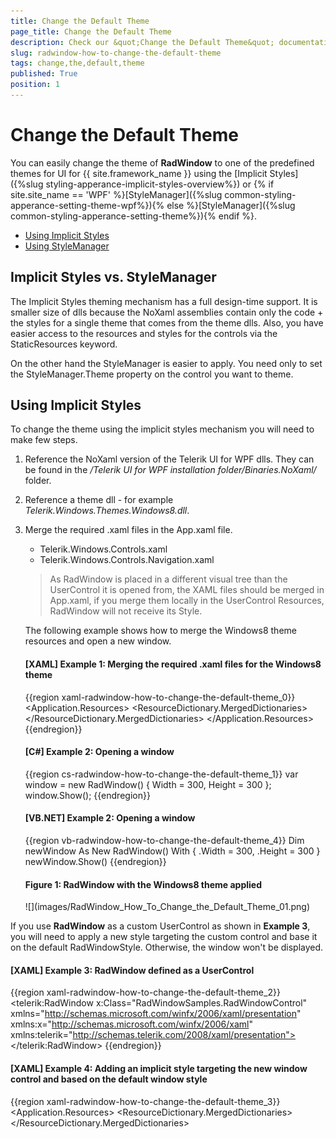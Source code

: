 ```yaml
---
title: Change the Default Theme
page_title: Change the Default Theme
description: Check our &quot;Change the Default Theme&quot; documentation article for the RadWindow {{ site.framework_name }} control.
slug: radwindow-how-to-change-the-default-theme
tags: change,the,default,theme
published: True
position: 1
---
```


# Change the Default Theme

You can easily change the theme of __RadWindow__ to one of the predefined themes for UI for {{ site.framework_name }} using the [Implicit Styles]({%slug styling-apperance-implicit-styles-overview%}) or {% if site.site_name == 'WPF' %}[StyleManager]({%slug common-styling-apperance-setting-theme-wpf%}){% else %}[StyleManager]({%slug common-styling-apperance-setting-theme%}){% endif %}.

* [Using Implicit Styles](#using-implicit-styles)
* [Using StyleManager](#using-stylemanager)

## Implicit Styles vs. StyleManager

The Implicit Styles theming mechanism has a full design-time support. It is smaller size of dlls because the NoXaml assemblies contain only the code + the styles for a single theme that comes from the theme dlls. Also, you have easier access to the resources and styles for the controls via the StaticResources keyword.

On the other hand the StyleManager is easier to apply. You need only to set the StyleManager.Theme property on the control you want to theme.

## Using Implicit Styles

To change the theme using the implicit styles mechanism you will need to make few steps.

1. Reference the NoXaml version of the Telerik UI for WPF dlls. They can be found in the */Telerik UI for WPF installation folder/Binaries.NoXaml/* folder.
2. Reference a theme dll - for example *Telerik.Windows.Themes.Windows8.dll*.
3. Merge the required .xaml files in the App.xaml file.

	* Telerik.Windows.Controls.xaml
	* Telerik.Windows.Controls.Navigation.xaml

	>As RadWindow is placed in a different visual tree than the UserControl it is opened from, the XAML files should be merged in App.xaml, if you merge them locally in the UserControl Resources, RadWindow will not receive its Style.
	
	The following example shows how to merge the Windows8 theme resources and open a new window.
	
	#### __[XAML] Example 1: Merging the required .xaml files for the Windows8 theme__  
	{{region xaml-radwindow-how-to-change-the-default-theme_0}}
		<Application>
			<Application.Resources>
				<ResourceDictionary>
					<ResourceDictionary.MergedDictionaries>
						<ResourceDictionary Source="/Telerik.Windows.Themes.Windows8;component/Themes/Telerik.Windows.Controls.xaml"/>
						<ResourceDictionary Source="/Telerik.Windows.Themes.Windows8;component/Themes/Telerik.Windows.Controls.Navigation.xaml"/>
					</ResourceDictionary.MergedDictionaries>
				</ResourceDictionary>
			</Application.Resources>
		</Application>
	{{endregion}}

	#### __[C#] Example 2: Opening a window__  
	{{region cs-radwindow-how-to-change-the-default-theme_1}}
		var window = new RadWindow()
		{
			Width = 300,
			Height = 300
		};
		window.Show();
	{{endregion}}

	#### __[VB.NET] Example 2: Opening a window__  
	{{region vb-radwindow-how-to-change-the-default-theme_4}}
		Dim newWindow As New RadWindow() With {
			.Width = 300,
			.Height = 300
		}
		newWindow.Show()
	{{endregion}}

	<h4 id="figure-1"><strong>Figure 1: RadWindow with the Windows8 theme applied</strong></h4>
	![](images/RadWindow_How_To_Change_the_Default_Theme_01.png)

If you use __RadWindow__ as a custom UserControl as shown in __Example 3__, you will need to apply a new style targeting the custom control and base it on the default RadWindowStyle. Otherwise, the window won't be displayed.

#### __[XAML] Example 3: RadWindow defined as a UserControl__
{{region xaml-radwindow-how-to-change-the-default-theme_2}}
	<telerik:RadWindow x:Class="RadWindowSamples.RadWindowControl"
	   xmlns="http://schemas.microsoft.com/winfx/2006/xaml/presentation"
	   xmlns:x="http://schemas.microsoft.com/winfx/2006/xaml"
	   xmlns:telerik="http://schemas.telerik.com/2008/xaml/presentation">
	</telerik:RadWindow>
{{endregion}}

#### __[XAML] Example 4: Adding an implicit style targeting the new window control and based on the default window style__
{{region xaml-radwindow-how-to-change-the-default-theme_3}}
	<Application>
	    <Application.Resources>
	        <ResourceDictionary>
	            <ResourceDictionary.MergedDictionaries>
					<ResourceDictionary Source="/Telerik.Windows.Themes.Windows8;component/Themes/System.Windows.xaml"/>
	                <ResourceDictionary Source="/Telerik.Windows.Themes.Windows8;component/Themes/Telerik.Windows.Controls.xaml"/>
	                <ResourceDictionary Source="/Telerik.Windows.Themes.Windows8;component/Themes/Telerik.Windows.Controls.Navigation.xaml"/>
	            </ResourceDictionary.MergedDictionaries>
	            <Style TargetType="local:RadWindowControl" BasedOn="{StaticResource RadWindowStyle}" />
	        </ResourceDictionary>
	    </Application.Resources>
	</Application>
{{endregion}}

The important part is to set the __TargetType__ property to the type of the UserControl.

>tip Read more about this in the [How to use RadWindow as user control]({%slug radwindow-how-to-use-radwindow-as-user-control%}) article.

## Using StyleManager

To change the theme via the StyleManager you will need to make few steps.

1. Reference the Xaml version of the Telerik UI for WPF dlls. They can be found in the */Telerik UI for WPF installation folder/Binaries/* folder.
2. Set the StyleManager.Theme attached property on the control you want to theme. Or set the StyleManager.ApplicationTheme static property before calling the InitialComponent method of the view or the App.xaml.cs file. This will set the theme globally for all Telerik controls.

	#### __[C#] Example 5: Setting the theme of the window__
	{{region xaml-radwindow-how-to-change-the-default-theme_4}}
		var window = new RadWindow()
		{
			Width = 300,
			Height = 300
		};		
		StyleManager.SetTheme(window, new Window8Theme());
		
		window.Show();
	{{endregion}}
	
	#### __[VB.NET] Example 5: Setting the theme of the window__
	{{region xaml-radwindow-how-to-change-the-default-theme_4}}
		Dim window As New RadWindow() With {
			.Width = 300,
			.Height = 300
		}
		StyleManager.SetTheme(window, New Window8Theme())
		
		window.Show()
	{{endregion}}
	
	#### __[C#] Example 6: Setting the theme globally__
	{{region xaml-radwindow-how-to-change-the-default-theme_6}}		
		StyleManager.ApplicationTheme = new Window8Theme();
		InitializeComponent();
	{{endregion}}
	
	#### __[VB.NET] Example 6: Setting the theme globally__
	{{region xaml-radwindow-how-to-change-the-default-theme_6}}		
		StyleManager.ApplicationTheme = New Window8Theme()
		InitializeComponent()
	{{endregion}}

The end result is the same as in [Figure 1](#figure-1).
	
## See Also  
 * [Styling the RadWindow]({%slug radwindow-styles-and-templates-styling-the-radwindow%})
 * [Styling the Predefined Windows]({%slug radwindow-styles-and-templates-styling-the-predefined-windows%})
